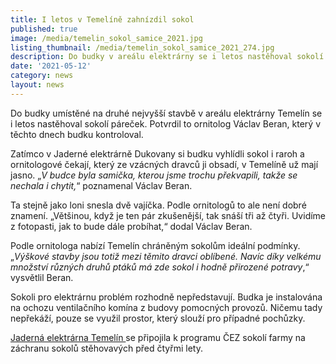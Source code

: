 ```yaml
---
title: I letos v Temelíně zahnízdil sokol
published: true
image: /media/temelin_sokol_samice_2021.jpg
listing_thumbnail: /media/temelin_sokol_samice_2021_274.jpg
description: Do budky v areálu elektrárny se i letos nastěhoval sokolí páreček
date: '2021-05-12'
category: news
layout: news
---
```

Do budky umístěné na druhé nejvyšší stavbě v areálu elektrárny Temelín se i letos nastěhoval sokolí páreček. Potvrdil to ornitolog Václav Beran, který v těchto dnech budku kontroloval.

Zatímco v Jaderné elektrárně Dukovany si budku vyhlídli sokol i raroh a ornitologové čekají, který ze vzácných dravců ji obsadí, v Temelíně už mají jasno. „_V budce byla samička, kterou jsme trochu překvapili, takže se nechala i chytit,_“ poznamenal Václav Beran.



Ta stejně jako loni snesla dvě vajíčka. Podle ornitologů to ale není dobré znamení. „Většinou, když je ten pár zkušenější, tak snáší tři až čtyři. Uvidíme z fotopasti, jak to bude dále probíhat,“ dodal Václav Beran.



Podle ornitologa nabízí Temelín chráněným sokolům ideální podmínky. „_Výškové stavby jsou totiž mezi těmito dravci oblíbené. Navíc díky velkému množství různých druhů ptáků má zde sokol i hodně přirozené potravy_,“ vysvětlil Beran.

Sokoli pro elektrárnu problém rozhodně nepředstavují. Budka je instalována na ochozu ventilačního komína z budovy pomocných provozů. Ničemu tady nepřekáží, pouze se využil prostor, který slouží pro případné pochůzky.

 [Jaderná elektrárna Temelín ](/budky/cez-temelin)se připojila k programu ČEZ sokolí farmy na záchranu sokolů stěhovavých před čtyřmi lety.
